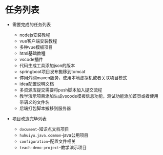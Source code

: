 # 任务列表

- 需要完成的任务列表
  - nodejs安装教程
  - vue客户端安装教程
  - 多种vue模板项目
  - html基础教程
  - vscode插件
  - 代码生成工具添加json的版本
  - springboot项目发布搬移到tomcat
  - 停用外网maven服务，使用本地虚拟机或者关联项目模式
  - idea配置说明文档
  - 多资源库提交需要将push脚本加入提交流程
  - 教学演示项目添加生成vscode模板信息功能，测试功能添加首页或者使用带语义的文件名
  - 后端打包脚本搬移到服务器

- 项目改造完毕列表
  - `document`-知识点文档项目
  - `huhuiyu.java.common`-java公用项目
  - `configuration`-配置文件相关
  - `teach-demo-project`-教学演示项目
